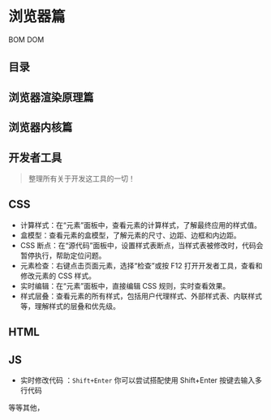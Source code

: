 
# 浏览器篇


BOM
DOM


## 目录
<!-- toc -->
 ## 浏览器渲染原理篇 

## 浏览器内核篇

## 开发者工具

> 整理所有关于开发这工具的一切！

## CSS 

- 计算样式：在“元素”面板中，查看元素的计算样式，了解最终应用的样式值。
- 盒模型：查看元素的盒模型，了解元素的尺寸、边距、边框和内边距。
- CSS 断点：在“源代码”面板中，设置样式表断点，当样式表被修改时，代码会暂停执行，帮助定位问题。
- 元素检查：右键点击页面元素，选择“检查”或按 F12 打开开发者工具，查看和修改元素的 CSS 样式。
- 实时编辑：在“元素”面板中，直接编辑 CSS 规则，实时查看效果。
- 样式层叠：查看元素的所有样式，包括用户代理样式、外部样式表、内联样式等，理解样式的层叠和优先级。

## HTML

## JS

- 实时修改代码 ：`Shift+Enter` 你可以尝试搭配使用 Shift+Enter 按键去输入多行代码

等等其他，
